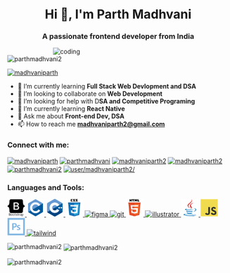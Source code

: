 

<h1 align="center">Hi 👋, I'm Parth Madhvani</h1>

<h3 align="center">A passionate frontend developer from India</h3>

<img align="right" alt="coding" width="400" src="https://gifdb.com/images/thumbnail/animated-programmer-guy-coding-790a0bs8e8thpisg.gif">


<p align="left"> <img src="https://komarev.com/ghpvc/?username=parthmadhvani2&label=Profile%20views&color=0e75b6&style=flat" alt="parthmadhvani2" /> </p>

<p align="left"> <a href="https://twitter.com/madhvaniparth" target="blank"><img src="https://img.shields.io/twitter/follow/madhvaniparth?logo=twitter&style=for-the-badge" alt="madhvaniparth" /></a> </p>

- 🏫 I’m currently learning **Full Stack Web Devlopment and DSA**
- 🙌 I’m looking to collaborate on **Web Development**
- 🤔 I’m looking for help with D**SA and Competitive Programing**
- 🌱 I’m currently learning **React Native**
- 💬 Ask me about **Front-end Dev, DSA**
- 📫 How to reach me **madhvaniparth2@gmail.com**

<h3 align="left">Connect with me:</h3>
<p align="left">
<a href="https://twitter.com/madhvaniparth" target="blank"><img align="center" src="https://raw.githubusercontent.com/rahuldkjain/github-profile-readme-generator/master/src/images/icons/Social/twitter.svg" alt="madhvaniparth" height="30" width="40" /></a>
<a href="https://linkedin.com/in/parthmadhvani" target="blank"><img align="center" src="https://raw.githubusercontent.com/rahuldkjain/github-profile-readme-generator/master/src/images/icons/Social/linked-in-alt.svg" alt="parthmadhvani" height="30" width="40" /></a>
<a href="https://www.hackerrank.com/madhvaniparth2" target="blank"><img align="center" src="https://raw.githubusercontent.com/rahuldkjain/github-profile-readme-generator/master/src/images/icons/Social/hackerrank.svg" alt="madhvaniparth2" height="30" width="40" /></a>
<a href="https://codeforces.com/profile/madhvaniparth2" target="blank"><img align="center" src="https://raw.githubusercontent.com/rahuldkjain/github-profile-readme-generator/master/src/images/icons/Social/codeforces.svg" alt="madhvaniparth2" height="30" width="40" /></a>
<a href="https://www.leetcode.com/parthmadhvani2" target="blank"><img align="center" src="https://raw.githubusercontent.com/rahuldkjain/github-profile-readme-generator/master/src/images/icons/Social/leet-code.svg" alt="parthmadhvani2" height="30" width="40" /></a>
<a href="https://auth.geeksforgeeks.org/user/user/madhvaniparth2/" target="blank"><img align="center" src="https://raw.githubusercontent.com/rahuldkjain/github-profile-readme-generator/master/src/images/icons/Social/geeks-for-geeks.svg" alt="user/madhvaniparth2/" height="30" width="40" /></a>
</p>

<h3 align="left">Languages and Tools:</h3>

<p align="left"> <a href="https://getbootstrap.com" target="_blank" rel="noreferrer"> <img src="https://raw.githubusercontent.com/devicons/devicon/master/icons/bootstrap/bootstrap-plain-wordmark.svg" alt="bootstrap" width="40" height="40"/> </a> <a href="https://www.cprogramming.com/" target="_blank" rel="noreferrer"> <img src="https://raw.githubusercontent.com/devicons/devicon/master/icons/c/c-original.svg" alt="c" width="40" height="40"/> </a> <a href="https://www.w3schools.com/cpp/" target="_blank" rel="noreferrer"> <img src="https://raw.githubusercontent.com/devicons/devicon/master/icons/cplusplus/cplusplus-original.svg" alt="cplusplus" width="40" height="40"/> </a> <a href="https://www.w3schools.com/css/" target="_blank" rel="noreferrer"> <img src="https://raw.githubusercontent.com/devicons/devicon/master/icons/css3/css3-original-wordmark.svg" alt="css3" width="40" height="40"/> </a> <a href="https://www.figma.com/" target="_blank" rel="noreferrer"> <img src="https://www.vectorlogo.zone/logos/figma/figma-icon.svg" alt="figma" width="40" height="40"/> </a> <a href="https://git-scm.com/" target="_blank" rel="noreferrer"> <img src="https://www.vectorlogo.zone/logos/git-scm/git-scm-icon.svg" alt="git" width="40" height="40"/> </a> <a href="https://www.w3.org/html/" target="_blank" rel="noreferrer"> <img src="https://raw.githubusercontent.com/devicons/devicon/master/icons/html5/html5-original-wordmark.svg" alt="html5" width="40" height="40"/> </a> <a href="https://www.adobe.com/in/products/illustrator.html" target="_blank" rel="noreferrer"> <img src="https://www.vectorlogo.zone/logos/adobe_illustrator/adobe_illustrator-icon.svg" alt="illustrator" width="40" height="40"/> </a> <a href="https://www.java.com" target="_blank" rel="noreferrer"> <img src="https://raw.githubusercontent.com/devicons/devicon/master/icons/java/java-original.svg" alt="java" width="40" height="40"/> </a> <a href="https://developer.mozilla.org/en-US/docs/Web/JavaScript" target="_blank" rel="noreferrer"> <img src="https://raw.githubusercontent.com/devicons/devicon/master/icons/javascript/javascript-original.svg" alt="javascript" width="40" height="40"/> </a>   <a href="https://www.photoshop.com/en" target="_blank" rel="noreferrer"> <img src="https://raw.githubusercontent.com/devicons/devicon/master/icons/photoshop/photoshop-line.svg" alt="photoshop" width="40" height="40"/> </a> <a href="https://tailwindcss.com/" target="_blank" rel="noreferrer"> <img src="https://www.vectorlogo.zone/logos/tailwindcss/tailwindcss-icon.svg" alt="tailwind" width="40" height="40"/> </a> </p>

<p><img align="left" src="https://github-readme-stats.vercel.app/api/top-langs?username=parthmadhvani2&show_icons=true&locale=en&layout=compact" alt="parthmadhvani2" /></p>

<p>&nbsp;<img align="center" src="https://github-readme-stats.vercel.app/api?username=parthmadhvani2&show_icons=true&locale=en" alt="parthmadhvani2" /></p>

<p><img align="center" src="https://github-readme-streak-stats.herokuapp.com/?user=parthmadhvani2&" alt="parthmadhvani2" /></p>
